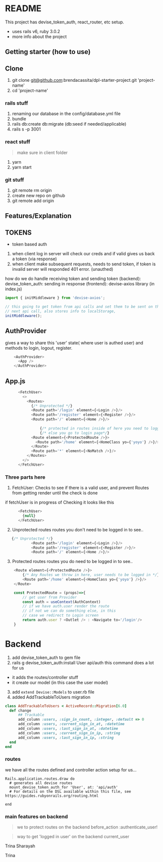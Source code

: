 # README

This project has devise_token_auth, react_router, etc setup.
- uses rails v6, ruby 3.0.2
- more info about the project

## Getting starter (how to use)

## Clone
1. git clone git@github.com:brendacassita/dpl-starter-project.git 'project-name'
2. cd 'project-name'

### rails stuff
1. renaming our database in the config/database.yml file
2. bundle
3. rails db:create db:migrate (db:seed if needed/applicable)
4. rails s -p 3001

### react stuff
> make sure in  client folder
1. yarn
2. yarn start

### git stuff
1. git remote rm origin
2. create new repo on github
3. git remote add origin <ssh-link>

## Features/Explanation

## TOKENS
- token based auth
1. when client log in server will check our creds and if valid gives us back a token (via response)
2. when client make subsequent requests, needs to send token, if token is invalid server will responded 401 error. (unauthed)

how do we do handle receiving token and sending token
(backend): devise_token_auth: sending in response
(frontend): devise-axios library (in index.js)

```javascript
import { initMiddleware } from 'devise-axios';

// this going to get token from api calls and set them to be sent on the
// next api call, also stores info to localStorage,
initMiddleware();
```

## AuthProvider
gives a way to share this 'user' state( where user is authed user) 
and methods to login, logout, register.

```javascript
    <AuthProvider>
      <App />
    </AuthProvider>
```

## App.js
```javascript
      <FetchUser>
        <>
          <Routes>
            {/* Unprotected */}
            <Route path='/login' element={<Login />}/>
            <Route path='/register' element={<Register />}/>
            <Route path='/' element={<Home />}/>
           
                {/* protected in routes inside of here you need to logged in*/}
                {/* else you go to login page*/}
            <Route element={<ProtectedRoute />}>
              <Route path='/home' element={<HomeClass yo={'yoyo'} />}/>
            </Route>  
            <Route path='*' element={<NoMatch />}/>
          </Routes>
        </>
      </FetchUser>

```
### Three parts here
1. FetchUser: Checks to see if there is a valid user, and prevent Routes from
getting render until the check is done

if fetchUser is in progress of Checking it looks like this
```javascript
      <FetchUser>
        {null}
      </FetchUser>

```
2. Unprotected routes
routes you don't need to be logged in to see..

```javascript
   {/* Unprotected */}
            <Route path='/login' element={<Login />}/>
            <Route path='/register' element={<Register />}/>
            <Route path='/' element={<Home />}/>
```

3. Protected routes
routes you do need to be logged in to see..
```javascript
    <Route element={<ProtectedRoute />}>
        {/* Any Routes we throw in here, user needs to be logged in */}
        <Route path='/home' element={<HomeClass yo={'yoyo'} />}/>
    </Route>  
```

```javascript
    const ProtectedRoute = (props)=>{
        // get user from Provider 
        const auth = useContext(AuthContext)
        // if we have auth.user render the route
        // if not we can do something else, in this
        // case we redirect to Login screen
        return auth.user ? <Outlet /> : <Navigate to='/login'/>
    }
```


# Backend
1. add devise_token_auth to gem file
2. rails g devise_token_auth:install User api/auth
this command does a lot for us
- it adds the routes/controller stuff
- it create our model (in this case the user model)

3. add `extend Devise::Models` to user.rb file
4. added AddTrackableToUsers migration
```ruby
class AddTrackableToUsers < ActiveRecord::Migration[6.0]
  def change
      ## Trackable
      add_column :users, :sign_in_count, :integer, :default => 0
      add_column :users, :current_sign_in_at, :datetime
      add_column :users, :last_sign_in_at, :datetime
      add_column :users, :current_sign_in_ip, :string
      add_column :users, :last_sign_in_ip, :string
  end
end

```


### routes

we have all the routes defined and controller action setup for us...
```
Rails.application.routes.draw do
  # generates all devise routes
  mount_devise_token_auth_for 'User', at: 'api/auth'
  # For details on the DSL available within this file, see https://guides.rubyonrails.org/routing.html

end
```

### main features on backend
  > we to protect routes on the backend
  before_action :authenticate_user!

 > way to  get 'logged in user' on the backend
  current_user



Trina 
Sharayah

Trina